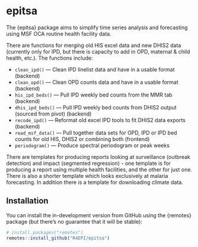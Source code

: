 
<!-- README.md is generated from README.Rmd. Please edit that file -->

# epitsa

<!-- badges: start -->
<!-- badges: end -->

The {epitsa} package aims to simplify time series analysis and
forecasting using MSF OCA routine health facility data.

There are functions for merging old HIS excel data and new DHIS2 data
(currently only for IPD, but there is capacity to add in OPD, maternal &
child health, etc.). The functions include:

-   `clean_ipd()` — Clean IPD linelist data and have in a usable format
    (backend)
-   `clean_opd()` — Clean OPD counts data and have in a usable format
    (backend)
-   `his_ipd_beds()` — Pull IPD weekly bed counts from the MMR tab
    (backend)
-   `dhis_ipd_beds()` — Pull IPD weekly bed counts from DHIS2 output
    (sourced from pivot) (backend)
-   `recode_ipd()` — Reformat old excel IPD tools to fit DHIS2 data
    exports (backend)
-   `read_msf_data()` — Pull together data sets for OPD, IPD or IPD bed
    counts for old HIS, DHIS2 or combining both (frontend)
-   `periodogram()` — Produce spectral periodogram or peak weeks

There are templates for producing reports looking at surveillance
(outbreak detection) and impact (segmented regression) - one template is
for producing a report using multiple health facilities, and the other
for just one. There is also a shorter template which looks exclusively
at malaria forecasting. In addition there is a template for downloading
climate data.

## Installation

You can install the in-development version from GitHub using the
{remotes} package (but there’s no guarantee that it will be stable):

``` r
# install.packages("remotes")
remotes::install_github("R4EPI/epitsa") 
```
